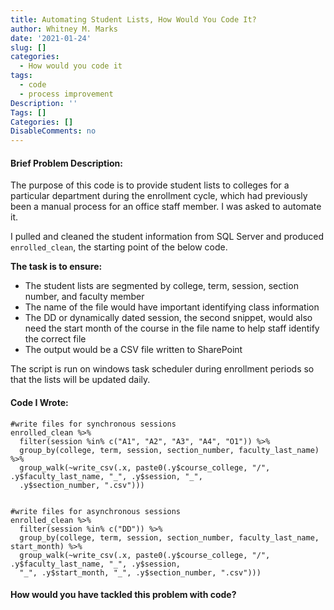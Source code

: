 ```yaml
---
title: Automating Student Lists, How Would You Code It?
author: Whitney M. Marks
date: '2021-01-24'
slug: []
categories:
  - How would you code it
tags:
  - code
  - process improvement
Description: ''
Tags: []
Categories: []
DisableComments: no
---
```


#### Brief Problem Description:

The purpose of this code is to provide student lists to colleges for a particular department during the enrollment cycle, which had previously been a manual process for an office staff member. I was asked to automate it.

I pulled and cleaned the student information from SQL Server and produced `enrolled_clean`, the starting point of the below code.

**The task is to ensure:**
- The student lists are segmented by college, term, session, section number, and faculty member
- The name of the file would have important identifying class information
- The DD or dynamically dated session, the second snippet, would also need the start month of the course in the file name to help staff identify the correct file
- The output would be a CSV file written to SharePoint 

The script is run on windows task scheduler during enrollment periods so that the lists will be updated daily.

#### Code I Wrote:


```{r}
#write files for synchronous sessions
enrolled_clean %>%
  filter(session %in% c("A1", "A2", "A3", "A4", "O1")) %>%
  group_by(college, term, session, section_number, faculty_last_name) %>%
  group_walk(~write_csv(.x, paste0(.y$course_college, "/", .y$faculty_last_name, "_", .y$session, "_", 
  .y$section_number, ".csv")))

 
#write files for asynchronous sessions
enrolled_clean %>%
  filter(session %in% c("DD")) %>%
  group_by(college, term, session, section_number, faculty_last_name, start_month) %>%
  group_walk(~write_csv(.x, paste0(.y$course_college, "/", .y$faculty_last_name, "_", .y$session, 
  "_", .y$start_month, "_", .y$section_number, ".csv")))

```

#### How would you have tackled this problem with code? 

